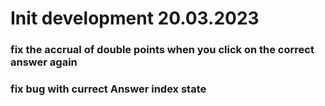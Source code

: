 # Init development 20.03.2023

### fix the accrual of double points when you click on the correct answer again

### fix bug with currect Answer index state
